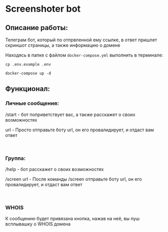 # Screenshoter bot

## Описание работы:

Телеграм бот, который по отпрвленной ему ссылке, в ответ пришлет скриншот страницы, а также информацию о домене

Находясь в папке с файлом `docker-compose.yml` выполнить в терминале:

    cp .env.example .env

	docker-compose up -d

## Функционал:

### Личные сообщения:

/start - бот поприветствует вас, а также расскажет о своих возможностях 

url - Просто отправьте боту url, он его провалидирует, и отдаст вам ответ

<br>

### Группа:

/help - бот расскажет о своих возможностях 

/screen url - После команды /screen отправьте боту url, он его провалидирует, и отдаст вам ответ

<br>

### WHOIS

К сообщению будет привязана кнопка, нажав на неё, вы пуш всплывашку о WHOIS домена

